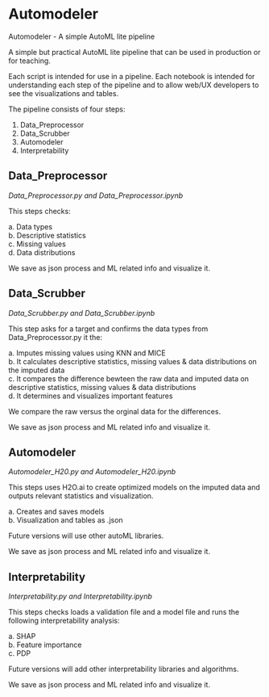 # Automodeler
Automodeler - A simple AutoML lite pipeline

A simple but practical AutoML lite pipeline that can be used in production or for teaching.

Each script is intended for use in a pipeline. Each notebook is intended for understanding each step of the pipeline and to allow web/UX developers to see the visualizations and tables.

The pipeline consists of four steps:

1. Data_Preprocessor   
2. Data_Scrubber  
3. Automodeler  
4. Interpretability   



## Data_Preprocessor  
*Data_Preprocessor.py and Data_Preprocessor.ipynb*

This steps checks:  

a.  Data types  
b.  Descriptive statistics   
c.  Missing values   
d.  Data distributions  


We save as json process and ML related info and visualize it.

## Data_Scrubber  

*Data_Scrubber.py and Data_Scrubber.ipynb*   

This step asks for a target and confirms the data types from  Data_Preprocessor.py it the:  

a.  Imputes missing values using KNN and MICE   
b.  It calculates descriptive statistics, missing values & data distributions on the imputed data    
c.  It compares the difference bewteen the raw data and imputed data on descriptive statistics, missing values & data distributions    
d.  It determines and visualizes important features   

We compare the raw versus the orginal data for the differences.

We save as json process and ML related info and visualize it.

## Automodeler     

*Automodeler_H20.py and Automodeler_H20.ipynb*   

This steps uses H2O.ai to create optimized models on the imputed data and outputs relevant statistics and visualization.

a.  Creates and saves models    
b.  Visualization and tables as .json   
  
Future versions will use other autoML libraries.      

We save as json process and ML related info and visualize it.

## Interpretability     

*Interpretability.py and Interpretability.ipynb*    

This steps checks loads a validation file and a model file and runs the following interpretability analysis: 

a. SHAP     
b. Feature importance  
c. PDP  

Future versions will add other interpretability libraries and algorithms.   

We save as json process and ML related info and visualize it.


